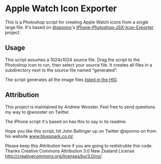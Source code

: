 # Apple Watch Icon Exporter

This is a Photoshop script for creating Apple Watch icons from a single large file. It's based on [@sponno](https://github.com/sponno)'s [iPhone-Photoshop-JSX-Icon-Exporter](https://github.com/sponno/iPhone-Photoshop-JSX-Icon-Exporter) project.

## Usage

This script assumes a 1024x1024 source file. Drag the script to the Photoshop icon to run, then select your source file. It creates all files in a subdirectory next to the source file named "generated".

The script generates all the image files [listed in the HIG](https://developer.apple.com/library/prerelease/ios/documentation/UserExperience/Conceptual/WatchHumanInterfaceGuidelines/IconandImageSizes.html#//apple_ref/doc/uid/TP40014992-CH16-SW1).

## Attribution

This project is maintained by Andrew Wooster. Feel free to send questions my way to @wooster on Twitter.

The iPhone script it's based on has this to say in its readme:

Hope you like this script, hit John Ballinger up on Twitter @sponno on from his website www.bluespark.co.nz

Please keep this Attribution here if you are going to redistrubte this code. Thanks
Creative Commons Attribution 3.0 New Zealand License
http://creativecommons.org/licenses/by/3.0/nz/